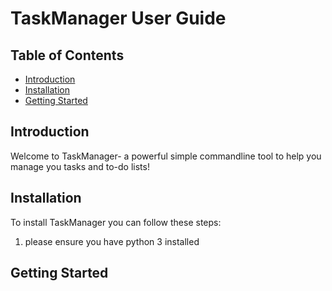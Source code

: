 # TaskManager User Guide
## Table of Contents
- [Introduction](#introduction)
- [Installation](#installation)
- [Getting Started](#getting-started)

## Introduction
Welcome to TaskManager- a powerful simple commandline tool to help you manage you tasks and to-do lists!

## Installation
To install TaskManager you can follow these steps:

1. please ensure you have python 3 installed

## Getting Started